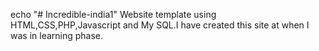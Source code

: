 echo "# Incredible-india1"
Website template using HTML,CSS,PHP,Javascript and My SQL.I have created this site at when I was in learning phase.
